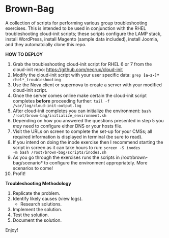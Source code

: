 # Brown-Bag
A collection of scripts for performing various group troubleshooting exercises. This is intended to be used in conjunction with the RHEL troubleshooting cloud-init scripts; these scripts configure the LAMP stack, install WordPress, install Magento (sample data included), install Joomla, and they automatcially clone this repo.

**HOW TO DEPLOY**

1. Grab the troubleshooting cloud-init script for RHEL 6 or 7 from the cloud-init repo: https://github.com/necrux/cloud-init
2. Modify the cloud-init script with your user specific data: <code>grep __[a-z-]*__ rhel*_troubleshooting</code>
3. Use the Nova client or supernova to create a server with your modified cloud-init script.
4. Once the server comes online make certain the cloud-init script completes **before** proceeding further: <code>tail -f /var/log/cloud-init-output.log</code> 
5. After cloud-init completes you can initialize the environment: <code>bash /root/brown-bag/initialize_environment.sh</code>
6. Depending on how you answered the questions presented in step 5 you *may* need to configure either DNS or your hosts file.
7. Visit the URLs on screen to complete the set-up for your CMSs; all required information is displayed in terminal (be sure to read).
8. If you intend on doing the inode exercise then I recommend starting the script in screen as it can take hours to run: <code>screen -S inodes -m bash /root/brown-bag/scripts/inodes.sh</code>
9. As you go through the exercises runs the scripts in /root/brown-bag/scenario* to configure the environment appropriately. More scenarios to come!
10. Profit!


**Troubleshooting Methodology**

1. Replicate the problem.
2. Identify likely causes (view logs).
   * Research solutions.
3. Implement the solution.
4. Test the solution.
5. Document the solution.

Enjoy!
